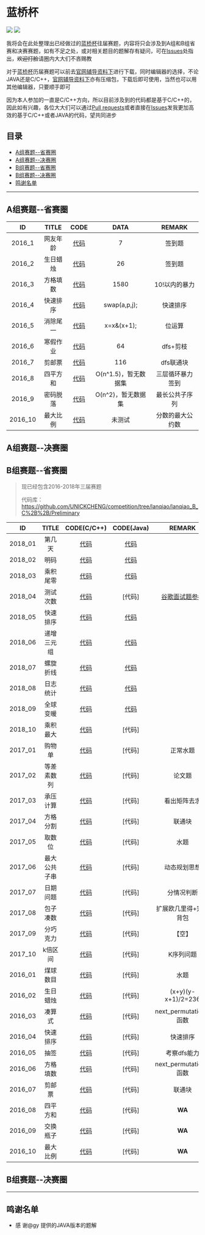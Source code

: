 # 蓝桥杯

![](https://img.shields.io/badge/version-1.0-blue.svg)  ![](https://img.shields.io/badge/lanqiao-updating-brightgreen.svg)

我将会在此处整理出已经做过的[蓝桥杯](http://dasai.lanqiao.cn/)往届赛题，内容将只会涉及到A组和B组省赛和决赛赛题，如有不足之处，或对相关题目的题解存有疑问，可在[Issues](https://github.com/UNICKCHENG/competition/issues)处指出，~~欢迎打脸~~请圈内大大们不吝赐教

对于[蓝桥杯](http://dasai.lanqiao.cn/)历届赛题可以前去[官网辅导资料下](http://dasai.lanqiao.cn/pages/dasai/news_detail_w.html?id=644)进行下载，同时编辑器的选择，不论JAVA还是C/C++，[官网辅导资料下](http://dasai.lanqiao.cn/pages/dasai/news_detail_w.html?id=644)亦有压缩包，下载后即可使用，当然也可以用其他编辑器，只要顺手即可

因为本人参加的一直是C/C++方向，所以目前涉及到的代码都是基于C/C++的，因此如有兴趣，各位大大们可以通过[Pull requests](https://github.com/UNICKCHENG/competition/pulls)或者直接在[Issues](https://github.com/UNICKCHENG/competition/issues)发我更加高效的基于C/C++或者JAVA的代码，望共同进步

## 目录

- [A组赛题--省赛圈](#A组赛题--省赛圈) 
- [A组赛题--决赛圈](#A组赛题--决赛圈)
- [B组赛题--省赛圈](#B组赛题--省赛圈)
- [B组赛题--决赛圈](#B组赛题--决赛圈)
- [鸣谢名单](#鸣谢名单)



---

## A组赛题--省赛圈

|  ID  | TITLE | CODE | DATA | REMARK |
| :--: | :---: | :--: | :--: | :----: |
| 2016_1 | 网友年龄 | [代码](https://github.com/UNICKCHENG/competition/blob/lanqiao/lanqiao_A_C%2B%2B/%E7%AC%AC%E4%B8%83%E5%B1%8A%E8%93%9D%E6%A1%A5%E6%9D%AF%E7%9C%81%E8%B5%9B%E4%BB%A3%E7%A0%81%E5%BA%93/1.cpp) |          7           |      签到题      |
| 2016_2 | 生日蜡烛 | [代码](https://github.com/UNICKCHENG/competition/blob/lanqiao/lanqiao_A_C%2B%2B/%E7%AC%AC%E4%B8%83%E5%B1%8A%E8%93%9D%E6%A1%A5%E6%9D%AF%E7%9C%81%E8%B5%9B%E4%BB%A3%E7%A0%81%E5%BA%93/2.cpp) |          26          |      签到题      |
| 2016_3 | 方格填数 | [代码](https://github.com/UNICKCHENG/competition/blob/lanqiao/lanqiao_A_C%2B%2B/%E7%AC%AC%E4%B8%83%E5%B1%8A%E8%93%9D%E6%A1%A5%E6%9D%AF%E7%9C%81%E8%B5%9B%E4%BB%A3%E7%A0%81%E5%BA%93/3.cpp) |         1580         |  10!以内的暴力   |
| 2016_4 | 快速排序 | [代码](https://github.com/UNICKCHENG/competition/blob/lanqiao/lanqiao_A_C%2B%2B/%E7%AC%AC%E4%B8%83%E5%B1%8A%E8%93%9D%E6%A1%A5%E6%9D%AF%E7%9C%81%E8%B5%9B%E4%BB%A3%E7%A0%81%E5%BA%93/4.cpp) |     swap(a,p,j);     |     快速排序     |
| 2016_5 | 消除尾一 | [代码](https://github.com/UNICKCHENG/competition/blob/lanqiao/lanqiao_A_C%2B%2B/%E7%AC%AC%E4%B8%83%E5%B1%8A%E8%93%9D%E6%A1%A5%E6%9D%AF%E7%9C%81%E8%B5%9B%E4%BB%A3%E7%A0%81%E5%BA%93/5.cpp) |      x=x&(x+1);      |      位运算      |
| 2016_6 | 寒假作业 | [代码](https://github.com/UNICKCHENG/competition/blob/lanqiao/lanqiao_A_C%2B%2B/%E7%AC%AC%E4%B8%83%E5%B1%8A%E8%93%9D%E6%A1%A5%E6%9D%AF%E7%9C%81%E8%B5%9B%E4%BB%A3%E7%A0%81%E5%BA%93/6.cpp) |          64          |     dfs+剪枝     |
| 2016_7 |  剪邮票  | [代码](https://github.com/UNICKCHENG/competition/blob/lanqiao/lanqiao_A_C%2B%2B/%E7%AC%AC%E4%B8%83%E5%B1%8A%E8%93%9D%E6%A1%A5%E6%9D%AF%E7%9C%81%E8%B5%9B%E4%BB%A3%E7%A0%81%E5%BA%93/7.cpp) |         116          |    dfs联通块     |
| 2016_8 | 四平方和 | [代码](https://github.com/UNICKCHENG/competition/blob/lanqiao/lanqiao_A_C%2B%2B/%E7%AC%AC%E4%B8%83%E5%B1%8A%E8%93%9D%E6%A1%A5%E6%9D%AF%E7%9C%81%E8%B5%9B%E4%BB%A3%E7%A0%81%E5%BA%93/8.cpp) | O(n^1.5)，暂无数据集 | 三层循环暴力签到 |
| 2016_9 | 密码脱落 | [代码](https://github.com/UNICKCHENG/competition/blob/lanqiao/lanqiao_A_C%2B%2B/%E7%AC%AC%E4%B8%83%E5%B1%8A%E8%93%9D%E6%A1%A5%E6%9D%AF%E7%9C%81%E8%B5%9B%E4%BB%A3%E7%A0%81%E5%BA%93/9.cpp) |  O(n^2)，暂无数据集  |  最长公共子序列  |
|  2016_10  | 最大比例 | [代码](https://github.com/UNICKCHENG/competition/blob/lanqiao/lanqiao_A_C%2B%2B/%E7%AC%AC%E4%B8%83%E5%B1%8A%E8%93%9D%E6%A1%A5%E6%9D%AF%E7%9C%81%E8%B5%9B%E4%BB%A3%E7%A0%81%E5%BA%93/10.cpp) |        未测试        | 分数的最大公约数 |



## A组赛题--决赛圈



## B组赛题--省赛圈

> 现已经包含2016-2018年三届赛题
>
> 代码库：https://github.com/UNICKCHENG/competition/tree/lanqiao/lanqiao_B_C%2B%2B/Preliminary

|  ID  | TITLE | CODE(C/C++) | CODE(Java) | REMARK |
| :--: | :---: | :--: | :--: | :----: |
| 2018_01 |   第几天   | [代码](https://github.com/UNICKCHENG/competition/blob/lanqiao/lanqiao_B_C%2B%2B/Preliminary/2018_1.cpp) | [代码](https://paste.ubuntu.com/p/vXWkNfZkgR/) |                                                              |
| 2018_02 |    明码    | [代码](https://github.com/UNICKCHENG/competition/blob/lanqiao/lanqiao_B_C%2B%2B/Preliminary/2018_2.cpp) | [代码](https://paste.ubuntu.com/p/w5T4fV9fyP/) |                                                              |
| 2018_03 |  乘积尾零  | [代码](https://github.com/UNICKCHENG/competition/blob/lanqiao/lanqiao_B_C%2B%2B/Preliminary/2018_3.cpp) | [代码](https://paste.ubuntu.com/p/Z3ZzQvySJ3/) |                                                              |
| 2018_04 |  测试次数  |                            [代码](https://github.com/UNICKCHENG/competition/blob/lanqiao/lanqiao_B_C%2B%2B/Preliminary/2018_4.cpp)                            |                     [代码]                     | [谷歌面试题参考](https://mp.weixin.qq.com/s?__biz=MzAxOTc5MDY2NA==&mid=2651974453&idx=1&sn=d94b02b4e36f579320930f5117fd540e&mpshare=1&scene=23&srcid=0426FhZVbioCW1nCHE97kt4X#rd) |
| 2018_05 | 快速排序 | [代码](https://github.com/UNICKCHENG/competition/blob/lanqiao/lanqiao_B_C%2B%2B/Preliminary/2018_5.cpp) | [代码](https://paste.ubuntu.com/p/cb6hjtkknN/) |  |
| 2018_06 | 递增三元组 | [代码](https://github.com/UNICKCHENG/competition/blob/lanqiao/lanqiao_B_C%2B%2B/Preliminary/2018_6.cpp) | [代码](https://paste.ubuntu.com/p/HnGs53RHTk/) |  |
| 2018_07 | 螺旋折线 | [代码](https://github.com/UNICKCHENG/competition/blob/lanqiao/lanqiao_B_C%2B%2B/Preliminary/2018_7.cpp) | [代码](https://paste.ubuntu.com/p/QHS7MBXXqr/) |  |
| 2018_08 | 日志统计 | [代码](https://github.com/UNICKCHENG/competition/blob/lanqiao/lanqiao_B_C%2B%2B/Preliminary/2018_8.cpp) | [代码](https://paste.ubuntu.com/p/5dckpFZBpc/) |  |
| 2018_09 | 全球变暖 | [代码](https://github.com/UNICKCHENG/competition/blob/lanqiao/lanqiao_B_C%2B%2B/Preliminary/2018_9.cpp) | [代码](https://paste.ubuntu.com/p/jtX4HGDqPM/) |  |
| 2018_10 | 乘积最大 | [代码](https://github.com/UNICKCHENG/competition/blob/lanqiao/lanqiao_B_C%2B%2B/Preliminary/2018_10.cpp) | [代码] |  |
| 2017_01 |    购物单    | [代码](https://github.com/UNICKCHENG/competition/blob/lanqiao/lanqiao_B_C%2B%2B/Preliminary/2017_1.cpp) |   [代码]   |                         正常水题                          |
| 2017_02 |  等差素数列  | [代码](https://github.com/UNICKCHENG/competition/blob/lanqiao/lanqiao_B_C%2B%2B/Preliminary/2017_2.cpp) |   [代码]   | 论文题 |
| 2017_03 |   承压计算   | [代码](https://github.com/UNICKCHENG/competition/blob/lanqiao/lanqiao_B_C%2B%2B/Preliminary/2017_3.cpp) |   [代码]   |                       看出矩阵去求                        |
| 2017_04 |   方格分割   | [代码](https://github.com/UNICKCHENG/competition/blob/lanqiao/lanqiao_B_C%2B%2B/Preliminary/2017_4.cpp) |   [代码]   |              联通块              |
| 2017_05 |    取数位    | [代码](https://github.com/UNICKCHENG/competition/blob/lanqiao/lanqiao_B_C%2B%2B/Preliminary/2017_5.cpp) |   [代码]   |                           水题                            |
| 2017_06 | 最大公共子串 | [代码](https://github.com/UNICKCHENG/competition/blob/lanqiao/lanqiao_B_C%2B%2B/Preliminary/2017_6.cpp) |   [代码]   |                       动态规划思想                        |
| 2017_07 |   日期问题   | [代码](https://github.com/UNICKCHENG/competition/blob/lanqiao/lanqiao_B_C%2B%2B/Preliminary/2017_7.cpp) |   [代码]   |                        分情况判断                         |
| 2017_08 |   包子凑数   | [代码](https://github.com/UNICKCHENG/competition/blob/lanqiao/lanqiao_B_C%2B%2B/Preliminary/2017_8.cpp) |   [代码]   |                   扩展欧几里得+完全背包                   |
| 2017_09 |   分巧克力   | [代码](https://github.com/UNICKCHENG/competition/blob/lanqiao/lanqiao_B_C%2B%2B/Preliminary/2017_9.cpp) |   [代码]   |                          【空】                           |
|  2017_10  |   k倍区间    | [代码](https://github.com/UNICKCHENG/competition/blob/lanqiao/lanqiao_B_C%2B%2B/Preliminary/2017_10.cpp) |   [代码]   |                         K序列问题                         |
| 2016_01 | 煤球数目 | [代码](https://github.com/UNICKCHENG/competition/blob/lanqiao/lanqiao_B_C%2B%2B/Preliminary/2016_1.cpp) |    [代码]    |水题|
| 2016_02 | 生日蜡烛 | [代码](https://github.com/UNICKCHENG/competition/blob/lanqiao/lanqiao_B_C%2B%2B/Preliminary/2016_2.cpp) |    [代码]    |(x+y)(y-x+1)/2=236|
| 2016_03 |  凑算式  | [代码](https://github.com/UNICKCHENG/competition/blob/lanqiao/lanqiao_B_C%2B%2B/Preliminary/2016_3.cpp) |    [代码]    |next_permutation()函数|
| 2016_04 | 快速排序 | [代码](https://github.com/UNICKCHENG/competition/blob/lanqiao/lanqiao_B_C%2B%2B/Preliminary/2016_4.cpp) |    [代码]    |快速排序|
| 2016_05 |   抽签   | [代码](https://github.com/UNICKCHENG/competition/blob/lanqiao/lanqiao_B_C%2B%2B/Preliminary/2016_5.cpp) |    [代码]    |考察dfs能力|
| 2016_06 | 方格填数 | [代码](https://github.com/UNICKCHENG/competition/blob/lanqiao/lanqiao_B_C%2B%2B/Preliminary/2016_6.cpp) |    [代码]    |next_permutation()函数|
| 2016_07 |  剪邮票  | [代码](https://github.com/UNICKCHENG/competition/blob/lanqiao/lanqiao_B_C%2B%2B/Preliminary/2016_7.cpp) |    [代码]    |联通块|
| 2016_08 | 四平方和 | [代码](https://github.com/UNICKCHENG/competition/blob/lanqiao/lanqiao_B_C%2B%2B/Preliminary/2016_8.cpp) |    [代码]    |**WA**|
| 2016_09 | 交换瓶子 | [代码](https://github.com/UNICKCHENG/competition/blob/lanqiao/lanqiao_B_C%2B%2B/Preliminary/2016_9.cpp) |    [代码]    |**WA**|
|  2016_10  | 最大比例 | [代码](https://github.com/UNICKCHENG/competition/blob/lanqiao/lanqiao_B_C%2B%2B/Preliminary/2016_10.cpp) |    [代码]    |**WA**|




## B组赛题--决赛圈





---

## 鸣谢名单

- 感 谢@gy 提供的JAVA版本的题解